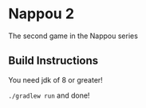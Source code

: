 # Nappou 2

The second game in the Nappou series

## Build Instructions

You need jdk of 8 or greater!

`./gradlew run` and done!
